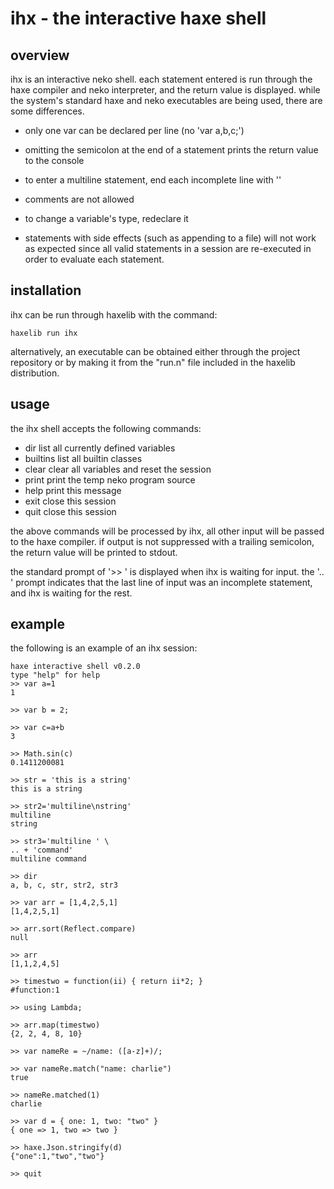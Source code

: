 ihx - the interactive haxe shell
================================

overview
--------

ihx is an interactive neko shell.  each statement entered is run
through the haxe compiler and neko interpreter, and the return value
is displayed.  while the system's standard haxe and neko executables
are being used, there are some differences.

- only one var can be declared per line (no 'var a,b,c;')

- omitting the semicolon at the end of a statement prints the return
  value to the console

- to enter a multiline statement, end each incomplete line with '\'

- comments are not allowed

- to change a variable's type, redeclare it

- statements with side effects (such as appending to a file) will not
  work as expected since all valid statements in a session are
  re-executed in order to evaluate each statement.

installation
------------

ihx can be run through haxelib with the command:

    haxelib run ihx

alternatively, an executable can be obtained either through the
project repository or by making it from the "run.n" file included in
the haxelib distribution.


usage
-----

the ihx shell accepts the following commands:

- dir      list all currently defined variables
- builtins list all builtin classes
- clear    clear all variables and reset the session
- print    print the temp neko program source
- help     print this message
- exit     close this session
- quit     close this session

the above commands will be processed by ihx, all other input will be
passed to the haxe compiler.  if output is not suppressed with a
trailing semicolon, the return value will be printed to stdout.

the standard prompt of '>> ' is displayed when ihx is waiting for
input.  the '.. ' prompt indicates that the last line of input was an
incomplete statement, and ihx is waiting for the rest.


example
-------

the following is an example of an ihx session:

    haxe interactive shell v0.2.0
    type "help" for help
    >> var a=1
    1

    >> var b = 2;

    >> var c=a+b
    3

    >> Math.sin(c)
    0.1411200081

    >> str = 'this is a string'
    this is a string

    >> str2='multiline\nstring'
    multiline
    string

    >> str3='multiline ' \
    .. + 'command'
    multiline command

    >> dir
    a, b, c, str, str2, str3

    >> var arr = [1,4,2,5,1]
    [1,4,2,5,1]

    >> arr.sort(Reflect.compare)
    null

    >> arr
    [1,1,2,4,5]

    >> timestwo = function(ii) { return ii*2; }
    #function:1

    >> using Lambda;

    >> arr.map(timestwo)
    {2, 2, 4, 8, 10}

    >> var nameRe = ~/name: ([a-z]+)/;

    >> var nameRe.match("name: charlie")
    true

    >> nameRe.matched(1)
    charlie

    >> var d = { one: 1, two: "two" }
    { one => 1, two => two }

    >> haxe.Json.stringify(d)
    {"one":1,"two","two"}

    >> quit


